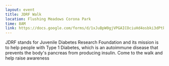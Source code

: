```yaml
---
layout: event
title: JDRF Walk
location: Flushing Meadows Corona Park
time: 8AM
link: https://docs.google.com/forms/d/1xJuBpW0gjVPGAICOciuHd4osbki3dPtk0sHZ1F8DGnc/viewform
---
```

JDRF stands for Juvenile Diabetes Research Foundation and its mission is to help people with Type 1 Diabetes, which is an autoimmune disease that prevents the body's pancreas from producing insulin. Come to the walk and help raise awareness
